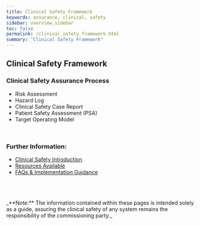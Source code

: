 ```yaml
---
title: Clinical Safety Framework
keywords: assurance, clinical, safety
sidebar: overview_sidebar
toc: false
permalink: /clinical_safety_framework.html
summary: "Clinical Safety Framework"
---
```


## Clinical Safety Framework

### Clinical Safety Assurance Process
- Risk Assessment
- Hazard Log
- Clinical Safety Case Report
- Patient Safety Assessment (PSA)
- Target Operating Model

<br>

### Further Information:
- [Clinical Safety Introduction](/clinical_safety_intro.html)
- [Resources Available](/clinical_safety_resources.html)
- [FAQs & Implementation Guidance](/clinical_safety_faqs.html)

<br>
<br>
<br>
_**Note:** The information contained within these pages is intended solely as a guide, assuring the clinical safety of any system remains the responsibility of the commissioning party._

